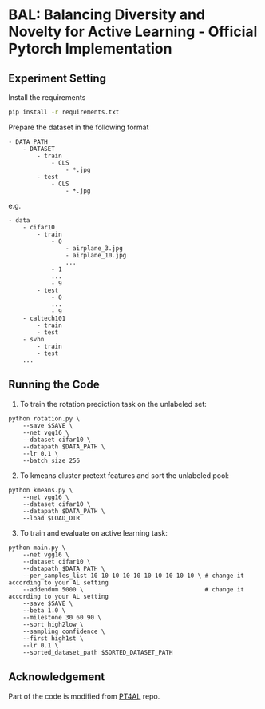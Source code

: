# BAL: Balancing Diversity and Novelty for Active Learning - Official Pytorch Implementation

## Experiment Setting
Install the requirements
```bash
pip install -r requirements.txt
```

Prepare the dataset in the following format
```
- DATA_PATH
    - DATASET
        - train
            - CLS
                - *.jpg
        - test
            - CLS
                - *.jpg
```
e.g.
```
- data
    - cifar10
        - train
            - 0 
                - airplane_3.jpg
                - airplane_10.jpg
                ...
            - 1 
            ...
            - 9
        - test
            - 0
            ...
            - 9
    - caltech101
        - train
        - test
    - svhn 
        - train
        - test
    ...
```

## Running the Code
1. To train the rotation prediction task on the unlabeled set:
```
python rotation.py \
    --save $SAVE \
    --net vgg16 \
    --dataset cifar10 \
    --datapath $DATA_PATH \
    --lr 0.1 \
    --batch_size 256
```

2. To kmeans cluster pretext features and sort the unlabeled pool:
```
python kmeans.py \
    --net vgg16 \
    --dataset cifar10 \
    --datapath $DATA_PATH \
    --load $LOAD_DIR 
```

3. To train and evaluate on active learning task:
```
python main.py \
    --net vgg16 \
    --dataset cifar10 \
    --datapath $DATA_PATH \
    --per_samples_list 10 10 10 10 10 10 10 10 10 10 \ # change it according to your AL setting
    --addendum 5000 \                                  # change it according to your AL setting
    --save $SAVE \
    --beta 1.0 \
    --milestone 30 60 90 \
    --sort high2low \
    --sampling confidence \
    --first high1st \
    --lr 0.1 \
    --sorted_dataset_path $SORTED_DATASET_PATH
```

## Acknowledgement
Part of the code is modified from [PT4AL](https://github.com/johnsk95/PT4AL) repo.
